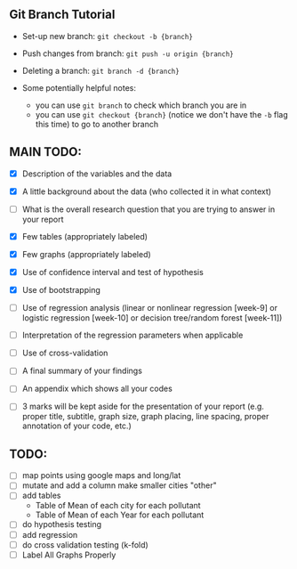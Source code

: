 ## Git Branch Tutorial
- Set-up new branch: `git checkout -b {branch}`
- Push changes from branch: `git push -u origin {branch}`
- Deleting a branch: `git branch -d {branch}`

- Some potentially helpful notes:
  - you can use `git branch` to check which branch you are in
  - you can use `git checkout {branch}` (notice we don't have the `-b` flag this time) to go to another branch

## MAIN TODO:
- [x] Description of the variables and the data  
- [x] A little background about the data (who collected it in what context)  
- [ ] What is the overall research question that you are trying to answer in your report  
- [x] Few tables (appropriately labeled)  
- [x] Few graphs (appropriately labeled)  
- [x] Use of confidence interval and test of hypothesis  
- [x] Use of bootstrapping  
- [ ] Use of regression analysis (linear or nonlinear regression [week-9] or logistic regression [week-10] or decision tree/random forest [week-11])  
- [ ] Interpretation of the regression parameters when applicable  
- [ ] Use of cross-validation  
- [ ] A final summary of your findings  
- [ ] An appendix which shows all your codes  
- [ ] 3 marks will be kept aside for the presentation of your report (e.g. proper title, subtitle, graph size, graph placing, line spacing, proper annotation of your code, etc.)  


## TODO: 
- [ ] map points using google maps and long/lat
- [ ] mutate and add a column make smaller cities "other"
- [ ] add tables 
    - Table of Mean of each city for each pollutant
    - Table of Mean of each Year for each pollutant
- [ ] do hypothesis testing
- [ ] add regression
- [ ] do cross validation testing (k-fold)
- [ ] Label All Graphs Properly
